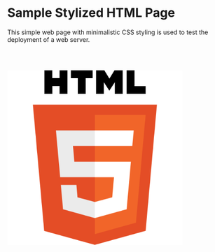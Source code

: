 <h1>Sample Stylized HTML Page</h1>

This simple web page with minimalistic CSS styling is used to test the deployment of a web server.

<br></br>

<img src="HTML5_logo.svg" width="400px">